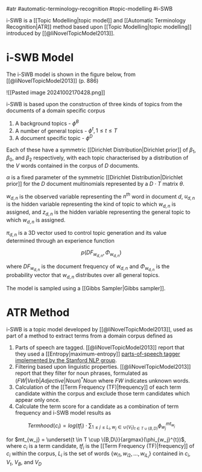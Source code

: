 #atr #automatic-terminology-recognition #topic-modelling #i-SWB

i-SWB is a [[Topic Modelling|topic model]] and [[Automatic Terminology Recognition|ATR]] method based upon [[Topic Modelling|topic modelling]] introduced by [[@liNovelTopicModel2013]]. 

# i-SWB Model

The i-SWB model is shown in the figure below, from [[@liNovelTopicModel2013]] (p. 886)

![[Pasted image 20241002170428.png]]

i-SWB is based upon the construction of three kinds of topics from the documents of a domain specific corpus

1. A background topics - $\phi^B$
2. A number of general topics - $\phi^t, 1 \leq t \leq T$
3. A document specific topic - $\phi^D$

Each of these have a symmetric [[Dirichlet Distribution|Dirichlet prior]] of $\beta_1$, $\beta_0$, and $\beta_2$ respectively, with each topic characterised by a distribution of the $V$ words contained in the corpus of $D$ documents.

$\alpha$ is a fixed parameter of the symmetric [[Dirichlet Distribution|Dirichlet prior]] for the $D$ document multinomials represented by a $D \cdot T$ matrix $\theta$.

$w_{d,n}$ is the observed variable representing the $n^{th}$ word in document $d$, $u_{d,n}$ is the hidden variable representing the kind of topic to which $w_{d,n}$ is assigned, and $z_{d,n}$ is the hidden variable representing the general topic to which $w_{d,n}$ is assigned.

$\pi_{d,n}$ is a 3D vector used to control topic generation and its value determined through an experience function

$$p(DF_{w_{d,n}},\Phi_{w_{d,n}})$$

where $DF_{w_{d,n}}$ is the document frequency of $w_{d,n}$ and $\Phi_{w_{d,n}}$ is the probability vector that $w_{d,n}$ distributes over all general topics.

The model is sampled using a [[Gibbs Sampler|Gibbs sampler]].

# ATR Method

i-SWB is a topic model developed by [[@liNovelTopicModel2013]], used as part of a method to extract terms from a domain corpus defined as

1. Parts of speech are tagged. [[@liNovelTopicModel2013]] report that they used a [[Entropy|maximum-entropy]] [parts-of-speech tagger implemented by the Stanford NLP group](https://www-nlp.stanford.edu/software/tagger.shtml).
2. Filtering based upon linguistic properties. [[@liNovelTopicModel2013]] report that they filter for noun phrases, formulated as $(FW | Verb | Adjective | Noun)^* Noun$ where $FW$ indicates unknown words.
3. Calculation of the [[Term Frequency (TF)|frequency]] of each term candidate within the corpus and exclude those term candidates which appear only once.
4. Calculate the term score for a candidate as a combination of term frequency and i-SWB model results as

$$Termhood(c_i) = log(tf_i) \cdot \sum_{1 \leq j \leq L_i, w_j \in \cup \{V_t\}_{t \in T \cup \{B,D\}}} \phi_{w_j}^{mt_{w_j}}$$

for $mt_{w_j} = \underset{t \in T \cup \{B,D\}}{argmax}(\phi_{w_j}^{t})$, where $c_i$ is a term candidate, $tf_i$ is the [[Term Frequency (TF)|frequency]] of $c_i$ within the corpus, $L_i$ is the set of words $\{w_{i1}, w_{i2}, \dots, w_{iL_i}\}$ contained in $c_i$, $V_t$, $V_B$, and $V_D$ 